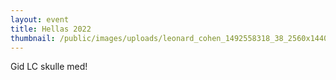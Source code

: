 ```yaml
---
layout: event
title: Hellas 2022
thumbnail: /public/images/uploads/leonard_cohen_1492558318_38_2560x1440.jpg
---
```

Gid LC skulle med!